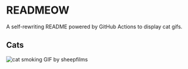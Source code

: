 # READMEOW

A self-rewriting README powered by GitHub Actions to display cat gifs.

## Cats

![cat smoking GIF by sheepfilms](https://media1.giphy.com/media/l0ExdMHUDKteztyfe/200.gif?cid=9acd02da24wqd7ddwgd1zguqhw93m274v4idkiatrpy1kd0p&ep=v1_gifs_search&rid=200.gif&ct=g)
